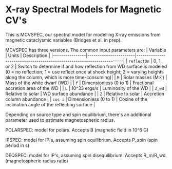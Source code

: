 # X-ray Spectral Models for Magnetic CV's

This is MCVSPEC, our spectral model for modelling X-ray emissions from magnetic cataclysmic variables (Bridges et al. in prep).

MCVSPEC has three versions. The common input parameters are:
| Variable       | Units                 | Description                                                           |
|----------------|-----------------------|-----------------------------------------------------------------------|
| `reflectOn`    | 0, 1, or 2             | Switch to determine if and how reflection from WD surface is modeled (0 = no reflection; 1 = use reflect once at shock height; 2 = varying heights along the column, which is more time-consuming)|
| `M`            | Solar masses (M☉)     | Mass of the white dwarf (WD)                                           |
| `f`            | Dimensionless (0 to 1) | Fractional accretion area of the WD                                    |
| `L`            | 10^33 ergs/s           | Luminosity of the WD                                                   |
| `Z_wd`         | Relative to solar      | WD surface abundance                                  |
| `Z`            | Relative to solar      | Accretion column abundance                            |
| `cos i`        | Dimensionless (0 to 1) | Cosine of the inclination angle of the reflecting surface              |

Depending on source type and spin equilibrium, there's an additional parameter used to estimate magnetospheric radius.

POLARSPEC: model for polars. Accepts B (magnetic field in 10^6 G)

IPSPEC: model for IP's, assuming spin equilibrium. Accepts P_spin (spin period in s)

DEQSPEC: model for IP's, assuming spin disequilibrium. Accepts R_m/R_wd (magnetospheric radius ratio)
